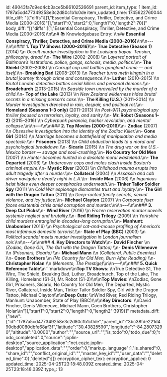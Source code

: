 id: 49043fa7d9ed4cb3ace5b86102526691
parent_id: 
item_type: 1
item_id: 1787a5cd477349258e3c2d80c1b1c0de
item_updated_time: 1745622760044
title_diff: "[{\"diffs\":[[1,\"Essential Conspiracy, Thriller, Detective, and Crime Media (2000–2016)\"]],\"start1\":0,\"start2\":0,\"length1\":0,\"length2\":70}]"
body_diff: "[{\"diffs\":[[1,\"Essential Conspiracy, Thriller, Detective, and Crime Media (2000–2016)\\\n\\\n# 📚 Knowledgebase Entry:  \\\n## **Essential Conspiracy, Thriller, Detective, and Crime Media (2000–2016)**\\\n\\\n---\\\n\\\n### **1. Top TV Shows (2000–2016)**\\\n- **True Detective (Season 1)** (2014)  \\\n  *Occult murder investigation in the Louisiana bayou. Tension, philosophy, dread.*\\\n- **The Wire** (2002–2008)  \\\n  *Layered portrait of Baltimore’s institutions: police, gangs, schools, media, politics.*\\\n- **The Shield** (2002–2008)  \\\n  *Corrupt cop unit battles gangland crime — and itself.*\\\n- **Breaking Bad** (2008–2013)  \\\n  *Teacher turns meth kingpin in a brutal journey through crime and consequence.*\\\n- **Luther** (2010–2015)  \\\n  *Brutal London detective battles serial killers and personal demons.*\\\n- **Broadchurch** (2013–2015)  \\\n  *Seaside town unravelled by the murder of a child.*\\\n- **Top of the Lake** (2013)  \\\n  *New Zealand wilderness hides brutal secrets in a missing person’s case.*\\\n- **The Killing (U.S.)** (2011–2014)  \\\n  *Murder investigation drenched in rain, despair, and political rot.*\\\n- **Homeland (Seasons 1–3 only)** (2011–2013)  \\\n  *Post-9/11 psychological spy thriller focused on terrorism, loyalty, and sanity.*\\\n- **Mr. Robot (Seasons 1–2)** (2015–2016)  \\\n  *Cyberpunk paranoia, hacker revolution, and mental collapse.*\\\n\\\n---\\\n\\\n### **2. Top Movies (2000–2016)**\\\n- **Zodiac** (2007)  \\\n  *Obsessive investigation into the identity of the Zodiac Killer.*\\\n- **Gone Girl** (2014)  \\\n  *Marriage becomes a battlefield of manipulation and media spectacle.*\\\n- **Prisoners** (2013)  \\\n  *Child abduction leads to a moral and psychological breakdown.*\\\n- **Sicario** (2015)  \\\n  *The drug war on the U.S.-Mexico border — savage and soul-crushing.*\\\n- **No Country for Old Men** (2007)  \\\n  *Hunter becomes hunted in a desolate moral wasteland.*\\\n- **The Departed** (2006)  \\\n  *Undercover cops and moles clash inside Boston’s criminal empire.*\\\n- **Mystic River** (2003)  \\\n  *Childhood trauma erupts into adult tragedy after a murder.*\\\n- **Collateral** (2004)  \\\n  *Assassin and cab driver navigate a deadly night in L.A.*\\\n- **Inside Man** (2006)  \\\n  *Ingenious heist hides even deeper conspiracies underneath.*\\\n- **Tinker Tailor Soldier Spy** (2011)  \\\n  *Cold War espionage dismantles trust and loyalty.*\\\n- **The Girl with the Dragon Tattoo** (2011)  \\\n  *Deep-rooted family secrets, sexual violence, and icy justice.*\\\n- **Michael Clayton** (2007)  \\\n  *Corporate fixer faces existential crisis amid corruption and murder.*\\\n\\\n---\\\n\\\n### **3. Deep Cut Picks**\\\n- **Wind River** (2016)  \\\n  *Frozen reservation murder unveils systemic neglect and brutality.*\\\n- **Red Riding Trilogy** (2009)  \\\n  *Yorkshire child murders entangled in decades-long corruption.*\\\n- **Manhunt: Unabomber** (2016)  \\\n  *Psychological cat-and-mouse profiling of America’s most infamous domestic terrorist.*\\\n- **State of Play (BBC)** (2003)  \\\n  *Political scandal meets murder investigation in London journalism noir.*\\\n\\\n---\\\n\\\n### **4. Key Directors to Watch**\\\n- **David Fincher**  \\\n  *(Zodiac, Gone Girl, The Girl with the Dragon Tattoo)*  \\\n- **Denis Villeneuve**  \\\n  *(Prisoners, Sicario)*  \\\n- **Michael Mann**  \\\n  *(Collateral, Public Enemies)*  \\\n- **Coen Brothers**  \\\n  *(No Country for Old Men, Burn After Reading)*  \\\n- **Christopher Nolan**  \\\n  *(Memento, The Prestige)*\\\n\\\n---\\\n\\\n### **5. Quick Reference Table**\\\n```markdown\\\n**Top TV Shows**:  \\\nTrue Detective S1, The Wire, The Shield, Breaking Bad, Luther, Broadchurch, Top of the Lake, The Killing, Homeland (S1-3), Mr. Robot (S1-2)\\\n\\\n**Top Movies**:  \\\nZodiac, Gone Girl, Prisoners, Sicario, No Country for Old Men, The Departed, Mystic River, Collateral, Inside Man, Tinker Tailor Soldier Spy, Girl with the Dragon Tattoo, Michael Clayton\\\n\\\n**Deep Cuts**:  \\\nWind River, Red Riding Trilogy, Manhunt: Unabomber, State of Play (BBC)\\\n\\\n**Key Directors**:  \\\nDavid Fincher, Denis Villeneuve, Michael Mann, Coen Brothers, Christopher Nolan\\\n\"]],\"start1\":0,\"start2\":0,\"length1\":0,\"length2\":3919}]"
metadata_diff: {"new":{"id":"1787a5cd477349258e3c2d80c1b1c0de","parent_id":"3bc38fde221d490dbd0080dbfe68af3f","latitude":"30.43825590","longitude":"-84.28073290","altitude":"0.0000","author":"","source_url":"","is_todo":0,"todo_due":0,"todo_completed":0,"source":"joplin-desktop","source_application":"net.cozic.joplin-desktop","application_data":"","order":0,"markup_language":1,"is_shared":0,"share_id":"","conflict_original_id":"","master_key_id":"","user_data":"","deleted_time":0},"deleted":[]}
encryption_cipher_text: 
encryption_applied: 0
updated_time: 2025-04-25T23:18:48.039Z
created_time: 2025-04-25T23:18:48.039Z
type_: 13